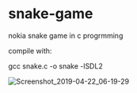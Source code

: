 # snake-game
nokia snake game in c progrmming

compile with:

gcc snake.c -o snake -lSDL2


![Screenshot_2019-04-22_06-19-29](https://user-images.githubusercontent.com/42876999/56502280-a1101a00-64c6-11e9-92f1-27e106a4d7c1.png)
